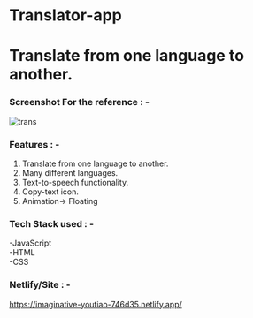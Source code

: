 # Translator-app
# Translate from one language to another.

### Screenshot For the reference : -

![trans](https://user-images.githubusercontent.com/105992506/193475063-8f6b3b94-393e-4c72-bf40-7cf4809d3bd7.png)


### Features : -     

1. Translate from one language to another.
2. Many different languages.
3. Text-to-speech functionality.
4. Copy-text icon.
5. Animation-> Floating


### Tech Stack used : -     
-JavaScript      
-HTML      
-CSS      



### Netlify/Site : -     

https://imaginative-youtiao-746d35.netlify.app/
